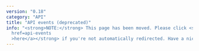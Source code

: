 ```yaml
---
version: "0.18"
category: "API"
title: "API events (deprecated)"
info: "<strong>NOTE:</strong> This page has been moved. Please click <strong><a
  href=api-events
  >here</a></strong> if you're not automatically redirected. Have a nice day!"
---
```


<meta http-equiv="refresh" content="1;url=api-events">
